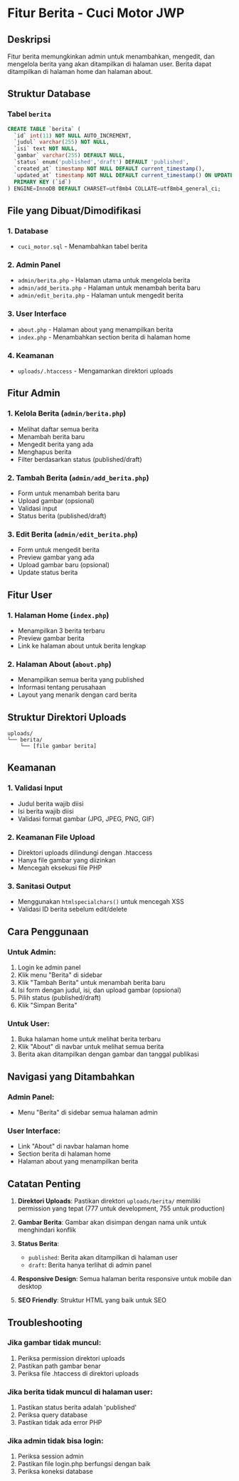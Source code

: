 # Fitur Berita - Cuci Motor JWP

## Deskripsi
Fitur berita memungkinkan admin untuk menambahkan, mengedit, dan mengelola berita yang akan ditampilkan di halaman user. Berita dapat ditampilkan di halaman home dan halaman about.

## Struktur Database

### Tabel `berita`
```sql
CREATE TABLE `berita` (
  `id` int(11) NOT NULL AUTO_INCREMENT,
  `judul` varchar(255) NOT NULL,
  `isi` text NOT NULL,
  `gambar` varchar(255) DEFAULT NULL,
  `status` enum('published','draft') DEFAULT 'published',
  `created_at` timestamp NOT NULL DEFAULT current_timestamp(),
  `updated_at` timestamp NOT NULL DEFAULT current_timestamp() ON UPDATE current_timestamp(),
  PRIMARY KEY (`id`)
) ENGINE=InnoDB DEFAULT CHARSET=utf8mb4 COLLATE=utf8mb4_general_ci;
```

## File yang Dibuat/Dimodifikasi

### 1. Database
- `cuci_motor.sql` - Menambahkan tabel berita

### 2. Admin Panel
- `admin/berita.php` - Halaman utama untuk mengelola berita
- `admin/add_berita.php` - Halaman untuk menambah berita baru
- `admin/edit_berita.php` - Halaman untuk mengedit berita

### 3. User Interface
- `about.php` - Halaman about yang menampilkan berita
- `index.php` - Menambahkan section berita di halaman home

### 4. Keamanan
- `uploads/.htaccess` - Mengamankan direktori uploads

## Fitur Admin

### 1. Kelola Berita (`admin/berita.php`)
- Melihat daftar semua berita
- Menambah berita baru
- Mengedit berita yang ada
- Menghapus berita
- Filter berdasarkan status (published/draft)

### 2. Tambah Berita (`admin/add_berita.php`)
- Form untuk menambah berita baru
- Upload gambar (opsional)
- Validasi input
- Status berita (published/draft)

### 3. Edit Berita (`admin/edit_berita.php`)
- Form untuk mengedit berita
- Preview gambar yang ada
- Upload gambar baru (opsional)
- Update status berita

## Fitur User

### 1. Halaman Home (`index.php`)
- Menampilkan 3 berita terbaru
- Preview gambar berita
- Link ke halaman about untuk berita lengkap

### 2. Halaman About (`about.php`)
- Menampilkan semua berita yang published
- Informasi tentang perusahaan
- Layout yang menarik dengan card berita

## Struktur Direktori Uploads
```
uploads/
└── berita/
    └── [file gambar berita]
```

## Keamanan

### 1. Validasi Input
- Judul berita wajib diisi
- Isi berita wajib diisi
- Validasi format gambar (JPG, JPEG, PNG, GIF)

### 2. Keamanan File Upload
- Direktori uploads dilindungi dengan .htaccess
- Hanya file gambar yang diizinkan
- Mencegah eksekusi file PHP

### 3. Sanitasi Output
- Menggunakan `htmlspecialchars()` untuk mencegah XSS
- Validasi ID berita sebelum edit/delete

## Cara Penggunaan

### Untuk Admin:
1. Login ke admin panel
2. Klik menu "Berita" di sidebar
3. Klik "Tambah Berita" untuk menambah berita baru
4. Isi form dengan judul, isi, dan upload gambar (opsional)
5. Pilih status (published/draft)
6. Klik "Simpan Berita"

### Untuk User:
1. Buka halaman home untuk melihat berita terbaru
2. Klik "About" di navbar untuk melihat semua berita
3. Berita akan ditampilkan dengan gambar dan tanggal publikasi

## Navigasi yang Ditambahkan

### Admin Panel:
- Menu "Berita" di sidebar semua halaman admin

### User Interface:
- Link "About" di navbar halaman home
- Section berita di halaman home
- Halaman about yang menampilkan berita

## Catatan Penting

1. **Direktori Uploads**: Pastikan direktori `uploads/berita/` memiliki permission yang tepat (777 untuk development, 755 untuk production)

2. **Gambar Berita**: Gambar akan disimpan dengan nama unik untuk menghindari konflik

3. **Status Berita**: 
   - `published`: Berita akan ditampilkan di halaman user
   - `draft`: Berita hanya terlihat di admin panel

4. **Responsive Design**: Semua halaman berita responsive untuk mobile dan desktop

5. **SEO Friendly**: Struktur HTML yang baik untuk SEO

## Troubleshooting

### Jika gambar tidak muncul:
1. Periksa permission direktori uploads
2. Pastikan path gambar benar
3. Periksa file .htaccess di direktori uploads

### Jika berita tidak muncul di halaman user:
1. Pastikan status berita adalah 'published'
2. Periksa query database
3. Pastikan tidak ada error PHP

### Jika admin tidak bisa login:
1. Periksa session admin
2. Pastikan file login.php berfungsi dengan baik
3. Periksa koneksi database 